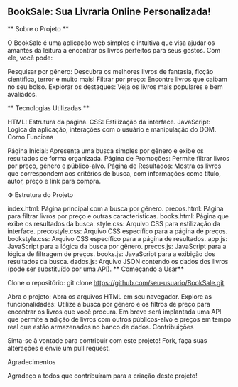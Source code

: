 ## BookSale: Sua Livraria Online Personalizada!
** Sobre o Projeto **

O BookSale é uma aplicação web simples e intuitiva que visa ajudar os amantes da leitura a encontrar os livros perfeitos para seus gostos. Com ele, você pode:

Pesquisar por gênero: Descubra os melhores livros de fantasia, ficção científica, terror e muito mais!
Filtrar por preço: Encontre livros que caibam no seu bolso.
Explorar os destaques: Veja os livros mais populares e bem avaliados.

** Tecnologias Utilizadas **

HTML: Estrutura da página.
CSS: Estilização da interface.
JavaScript: Lógica da aplicação, interações com o usuário e manipulação do DOM.
️ 
Como Funciona

Página Inicial: Apresenta uma busca simples por gênero e exibe os resultados de forma organizada.
Página de Promoções: Permite filtrar livros por preço, gênero e público-alvo.
Página de Resultados: Mostra os livros que correspondem aos critérios de busca, com informações como título, autor, preço e link para compra.

⚙️ Estrutura do Projeto

index.html: Página principal com a busca por gênero.
precos.html: Página para filtrar livros por preço e outras características.
books.html: Página que exibe os resultados da busca.
style.css: Arquivo CSS para estilização da interface.
precostyle.css: Arquivo CSS específico para a página de preços.
bookstyle.css: Arquivo CSS específico para a página de resultados.
app.js: JavaScript para a lógica da busca por gênero.
precos.js: JavaScript para a lógica de filtragem de preços.
books.js: JavaScript para a exibição dos resultados da busca.
dados.js: Arquivo JSON contendo os dados dos livros (pode ser substituído por uma API).
** Começando a Usar**

Clone o repositório:
git clone https://github.com/seu-usuario/BookSale.git

Abra o projeto: Abra os arquivos HTML em seu navegador.
Explore as funcionalidades: Utilize a busca por gênero e os filtros de preço para encontrar os livros que você procura.
Em breve será implantada uma API que permite a adição de livros com outros públicos-alvo e preços em tempo real que estão armazenados no banco de dados.
Contribuições

Sinta-se à vontade para contribuir com este projeto! Fork, faça suas alterações e envie um pull request.

Agradecimentos

Agradeço a todos que contribuíram para a criação deste projeto!


